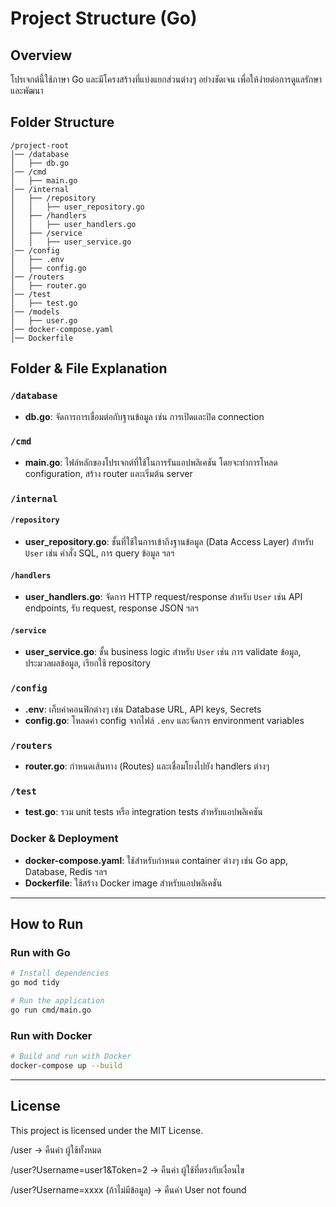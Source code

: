 # Project Structure (Go)

## Overview
โปรเจกต์นี้ใช้ภาษา Go และมีโครงสร้างที่แบ่งแยกส่วนต่างๆ อย่างชัดเจน เพื่อให้ง่ายต่อการดูแลรักษาและพัฒนา

## Folder Structure

```
/project-root
│── /database
│   ├── db.go
│── /cmd
│   ├── main.go
│── /internal
│   ├── /repository
│   │   ├── user_repository.go
│   ├── /handlers
│   │   ├── user_handlers.go
│   ├── /service
│   │   ├── user_service.go
│── /config
│   ├── .env
│   ├── config.go
│── /routers
│   ├── router.go
│── /test
│   ├── test.go
│── /models
│   ├── user.go
│── docker-compose.yaml
│── Dockerfile

```

## Folder & File Explanation

### `/database`
- **db.go**: จัดการการเชื่อมต่อกับฐานข้อมูล เช่น การเปิดและปิด connection

### `/cmd`
- **main.go**: ไฟล์หลักของโปรเจกต์ที่ใช้ในการรันแอปพลิเคชัน โดยจะทำการโหลด configuration, สร้าง router และเริ่มต้น server

### `/internal`

#### `/repository`
- **user_repository.go**: ชั้นที่ใช้ในการเข้าถึงฐานข้อมูล (Data Access Layer) สำหรับ `User` เช่น คำสั่ง SQL, การ query ข้อมูล ฯลฯ

#### `/handlers`
- **user_handlers.go**: จัดการ HTTP request/response สำหรับ `User` เช่น API endpoints, รับ request, response JSON ฯลฯ

#### `/service`
- **user_service.go**: ชั้น business logic สำหรับ `User` เช่น การ validate ข้อมูล, ประมวลผลข้อมูล, เรียกใช้ repository

### `/config`
- **.env**: เก็บค่าคอนฟิกต่างๆ เช่น Database URL, API keys, Secrets
- **config.go**: โหลดค่า config จากไฟล์ `.env` และจัดการ environment variables

### `/routers`
- **router.go**: กำหนดเส้นทาง (Routes) และเชื่อมโยงไปยัง handlers ต่างๆ

### `/test`
- **test.go**: รวม unit tests หรือ integration tests สำหรับแอปพลิเคชัน

### Docker & Deployment
- **docker-compose.yaml**: ใช้สำหรับกำหนด container ต่างๆ เช่น Go app, Database, Redis ฯลฯ
- **Dockerfile**: ใช้สร้าง Docker image สำหรับแอปพลิเคชัน

---
## How to Run

### Run with Go
```sh
# Install dependencies
go mod tidy

# Run the application
go run cmd/main.go
```

### Run with Docker
```sh
# Build and run with Docker
docker-compose up --build
```

---
## License
This project is licensed under the MIT License.


/user → คืนค่า ผู้ใช้ทั้งหมด

/user?Username=user1&Token=2 → คืนค่า ผู้ใช้ที่ตรงกับเงื่อนไข

/user?Username=xxxx (ถ้าไม่มีข้อมูล) → คืนค่า User not found
